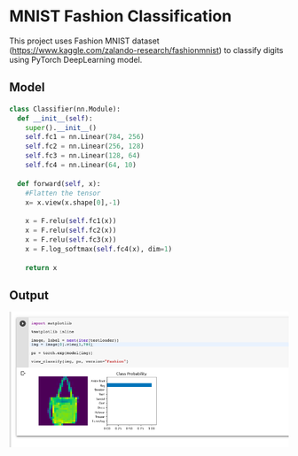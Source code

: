 # MNIST Fashion Classification

This project uses Fashion MNIST dataset (https://www.kaggle.com/zalando-research/fashionmnist) to classify digits using PyTorch DeepLearning model.

## Model
```python
class Classifier(nn.Module):
  def __init__(self):
    super().__init__()
    self.fc1 = nn.Linear(784, 256)
    self.fc2 = nn.Linear(256, 128)
    self.fc3 = nn.Linear(128, 64)
    self.fc4 = nn.Linear(64, 10)
    
  def forward(self, x):
    #Flatten the tensor
    x= x.view(x.shape[0],-1)
    
    x = F.relu(self.fc1(x))
    x = F.relu(self.fc2(x))
    x = F.relu(self.fc3(x))
    x = F.log_softmax(self.fc4(x), dim=1)
    
    return x
```

## Output
![MNIST Fashion Dataset Classification Colab Working](https://github.com/geekykant/DeepLearning-Pytorch/blob/master/Fashion%20MNIST%20Classification/output/output.png?raw=true)

